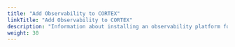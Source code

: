 ```yaml
---
title: "Add Observability to CORTEX"
linkTitle: "Add Observability to CORTEX"
description: "Information about installing an observability platform for {{% ctx %}}."
weight: 30
---
```

